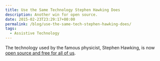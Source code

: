 ```yaml
---
title: Use the Same Technology Stephen Hawking Does
description: Another win for open source.
date: 2015-02-23T23:29:17+00:00
permalink: /blog/use-the-same-tech-stephen-hawking-does/
tags:
  - Assistive Technology
---
```


The technology used by the famous physicist, Stephen Hawking, is now [open source and free for all of us](http://www.thedailybeast.com/articles/2015/02/23/how-to-speak-with-facial-expressions.html).
